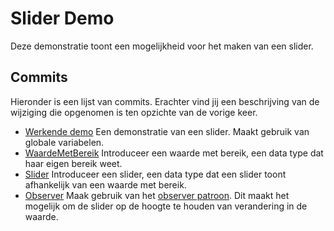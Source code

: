 # Slider Demo
Deze demonstratie toont een mogelijkheid voor het maken van een slider.

## Commits
Hieronder is een lijst van commits. Erachter vind jij een beschrijving van de wijziging die opgenomen is ten opzichte van de vorige keer.

* [Werkende demo](https://github.com/seba-dt-2019/huiswerk-dvberkel/tree/0d68c30e3976fe5b964f8d2effc64093700dafd3/slider_demo) Een demonstratie van een slider. Maakt gebruik van globale variabelen.
* [WaardeMetBereik](https://github.com/seba-dt-2019/huiswerk-dvberkel/tree/a6bac3a10fcc7dee5416965669d90ffc9f3809a2/slider_demo) Introduceer een waarde met bereik, een data type dat haar eigen bereik weet.
* [Slider](https://github.com/seba-dt-2019/huiswerk-dvberkel/tree/554958167d5d8054899b96d4a315ef6ea5441e9c/slider_demo) Introduceer een slider, een data type dat een slider toont afhankelijk van een waarde met bereik.
* [Observer](https://github.com/seba-dt-2019/huiswerk-dvberkel/tree/1c25d35769c3e18e0f54ae79f7b7e1e2ba81de2e/slider_demo) Maak gebruik van het [observer patroon][observer]. Dit maakt het mogelijk om de slider op de hoogte te houden van verandering in de waarde.

[observer]: https://en.wikipedia.org/wiki/Observer_pattern
